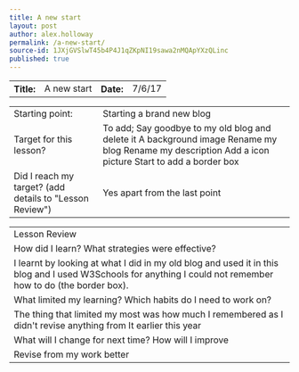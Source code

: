 ```yaml
---
title: A new start
layout: post
author: alex.holloway
permalink: /a-new-start/
source-id: 1JXjGVSlwT45b4P4J1qZKpNI19sawa2nMQApYXzQLinc
published: true
---
```

<table>
  <tr>
    <th>Title:  </th>
    <td>A new start</td>
    <th> Date:  </th>
    <td>7/6/17</td>
  </tr>
</table>


<table>
  <tr>
    <td>Starting point:</td>
    <td>Starting a brand new blog </td>
  </tr>
  <tr>
    <td>Target for this lesson?</td>
    <td>To add; 
Say goodbye to my old blog and delete it
A background image 
Rename my blog
Rename my description 
Add a icon picture 
Start to add a border box
       </td>
  </tr>
  <tr>
    <td>Did I reach my target? 
(add details to "Lesson Review")</td>
    <td>Yes apart from the last point </td>
  </tr>
</table>


<table>
  <tr>
    <td>Lesson Review</td>
  </tr>
  <tr>
    <td>How did I learn? What strategies were effective? </td>
  </tr>
  <tr>
    <td>I learnt by looking at what I did in my old blog and used it in this blog and I used W3Schools for anything I could not remember how to do (the border box).</td>
  </tr>
  <tr>
    <td>What limited my learning? Which habits do I need to work on? </td>
  </tr>
  <tr>
    <td>The thing that limited my most was how much I remembered as I didn't revise anything from It earlier this year</td>
  </tr>
  <tr>
    <td>What will I change for next time? How will I improve </td>
  </tr>
  <tr>
    <td>Revise from my work better</td>
  </tr>
</table>


